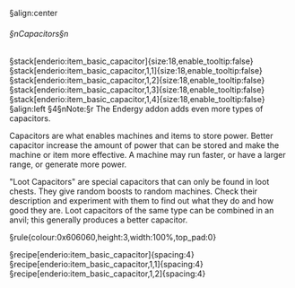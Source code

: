 §align:center
###### §nCapacitors§n
§stack[enderio:item_basic_capacitor]{size:18,enable_tooltip:false} §stack[enderio:item_basic_capacitor,1,1]{size:18,enable_tooltip:false} §stack[enderio:item_basic_capacitor,1,2]{size:18,enable_tooltip:false} §stack[enderio:item_basic_capacitor,1,3]{size:18,enable_tooltip:false} §stack[enderio:item_basic_capacitor,1,4]{size:18,enable_tooltip:false} 
§align:left
§4§nNote:§r The Endergy addon adds even more types of capacitors.

Capacitors are what enables machines and items to store power. Better capacitor increase the amount of power that can be stored and make the machine or item more effective. A machine may run faster, or have a larger range, or generate more power.

"Loot Capacitors" are special capacitors that can only be found in loot chests. They give random boosts to random machines. Check their description and experiment with them to find out what they do and how good they are. Loot capacitors of the same type can be combined in an anvil; this generally produces a better capacitor.

§rule{colour:0x606060,height:3,width:100%,top_pad:0}

§recipe[enderio:item_basic_capacitor]{spacing:4}
§recipe[enderio:item_basic_capacitor,1,1]{spacing:4}
§recipe[enderio:item_basic_capacitor,1,2]{spacing:4}
